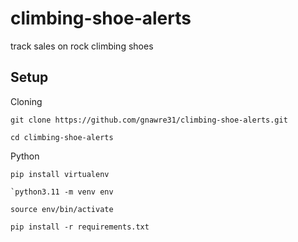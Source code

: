 # climbing-shoe-alerts

track sales on rock climbing shoes

## Setup

Cloning

```
git clone https://github.com/gnawre31/climbing-shoe-alerts.git
```

```
cd climbing-shoe-alerts
```

Python

```
pip install virtualenv
```

```
`python3.11 -m venv env
```

```
source env/bin/activate
```

```
pip install -r requirements.txt
```
